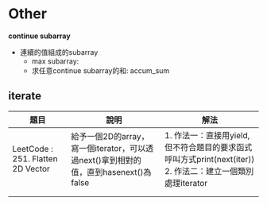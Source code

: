 # Other
**continue subarray**
* 連續的值組成的subarray
    * max subarray: 
    * 求任意continue subarray的和: accum_sum
    
## iterate

| 題目                              | 說明                                                         | 解法                                                         |
| --------------------------------- | ------------------------------------------------------------ | ------------------------------------------------------------ |
| LeetCode : 251. Flatten 2D Vector | 給予一個2D的array，寫一個iterator，可以透過next()拿到相對的值，直到hasenext()為false | 1. 作法一：直接用yield,但不符合題目的要求函式呼叫方式print(next(iter))   <br>2. 作法二：建立一個類別處理iterator |
|                                   |                                                              |                                                              |
|                                   |                                                              |                                                              |

